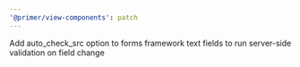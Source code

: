 ```yaml
---
'@primer/view-components': patch
---
```


Add auto_check_src option to forms framework text fields to run server-side validation on field change
